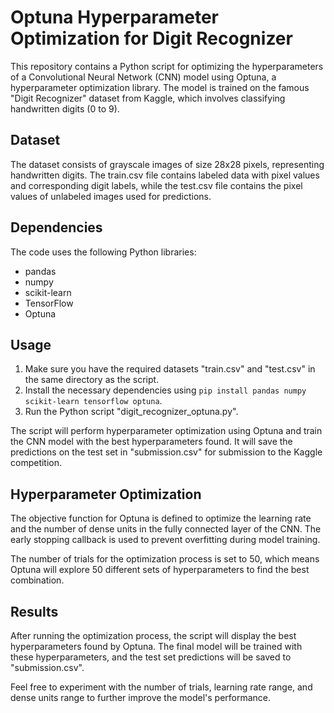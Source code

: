 # Optuna Hyperparameter Optimization for Digit Recognizer

This repository contains a Python script for optimizing the hyperparameters of a Convolutional Neural Network (CNN) model using Optuna, a hyperparameter optimization library. The model is trained on the famous "Digit Recognizer" dataset from Kaggle, which involves classifying handwritten digits (0 to 9).

## Dataset

The dataset consists of grayscale images of size 28x28 pixels, representing handwritten digits. The train.csv file contains labeled data with pixel values and corresponding digit labels, while the test.csv file contains the pixel values of unlabeled images used for predictions.

## Dependencies

The code uses the following Python libraries:

- pandas
- numpy
- scikit-learn
- TensorFlow
- Optuna

## Usage

1. Make sure you have the required datasets "train.csv" and "test.csv" in the same directory as the script.
2. Install the necessary dependencies using `pip install pandas numpy scikit-learn tensorflow optuna`.
3. Run the Python script "digit_recognizer_optuna.py".

The script will perform hyperparameter optimization using Optuna and train the CNN model with the best hyperparameters found. It will save the predictions on the test set in "submission.csv" for submission to the Kaggle competition.

## Hyperparameter Optimization

The objective function for Optuna is defined to optimize the learning rate and the number of dense units in the fully connected layer of the CNN. The early stopping callback is used to prevent overfitting during model training.

The number of trials for the optimization process is set to 50, which means Optuna will explore 50 different sets of hyperparameters to find the best combination.

## Results

After running the optimization process, the script will display the best hyperparameters found by Optuna. The final model will be trained with these hyperparameters, and the test set predictions will be saved to "submission.csv".

Feel free to experiment with the number of trials, learning rate range, and dense units range to further improve the model's performance.
